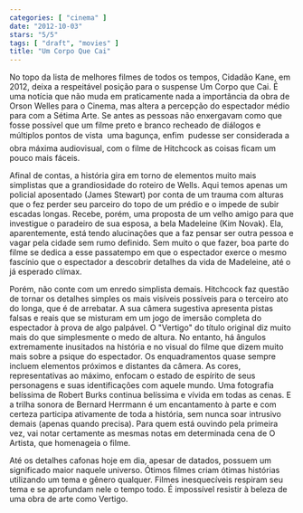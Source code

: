 ```yaml
---
categories: [ "cinema" ]
date: "2012-10-03"
stars: "5/5"
tags: [ "draft", "movies" ]
title: "Um Corpo Que Cai"
---
```

No topo da lista de melhores filmes de todos os tempos, Cidadão Kane, em
2012, deixa a respeitável posição para o suspense Um Corpo que Cai. É
uma notícia que não muda em praticamente nada a importância da obra
de Orson Welles para o Cinema, mas altera a percepção do espectador
médio para com a Sétima Arte. Se antes as pessoas não enxergavam como
que fosse possível que um filme preto e branco recheado de diálogos
e múltiplos pontos de vista  uma bagunça, enfim  pudesse ser
considerada a obra máxima audiovisual, com o filme de Hitchcock as
coisas ficam um pouco mais fáceis.

Afinal de contas, a história gira em torno de elementos muito mais
simplistas que a grandiosidade do roteiro de Wells. Aqui temos apenas um
policial aposentado (James Stewart) por conta de um trauma com alturas
que o fez perder seu parceiro do topo de um prédio e o impede de subir
escadas longas. Recebe, porém, uma proposta de um velho amigo para que
investigue o paradeiro de sua esposa, a bela Madeleine (Kim Novak). Ela,
aparentemente, está tendo alucinações que a faz pensar ser outra pessoa
e vagar pela cidade sem rumo definido. Sem muito o que fazer, boa parte
do filme se dedica a esse passatempo em que o espectador exerce o mesmo
fascínio que o espectador a descobrir detalhes da vida de Madeleine,
até o já esperado clímax.

Porém, não conte com um enredo simplista demais. Hitchcock faz questão
de tornar os detalhes simples os mais visíveis possíveis para o terceiro
ato do longa, que é de arrebatar. A sua câmera sugestiva apresenta
pistas falsas e reais que se misturam em um jogo de imersão completa do
espectador à prova de algo palpável. O "Vertigo" do título original
diz muito mais do que simplesmente o medo de altura. No entanto, há
ângulos extremamente inusitados na história e no visual do filme que
dizem muito mais sobre a psique do espectador. Os enquadramentos quase
sempre incluem elementos próximos e distantes da câmera. As cores,
representativas ao máximo, enfocam o estado de espírito de seus
personagens e suas identificações com aquele mundo. Uma fotografia
belíssima de Robert Burks continua belíssima e vívida em todas as
cenas. E a trilha sonora de Bernard Herrmann é um encantamento à parte
e com certeza participa ativamente de toda a história, sem nunca soar
intrusivo demais (apenas quando precisa). Para quem está ouvindo pela
primeira vez, vai notar certamente as mesmas notas em determinada cena
de O Artista, que homenageia o filme.

Até os detalhes cafonas hoje em dia, apesar de datados, possuem
um significado maior naquele universo. Ótimos filmes criam ótimas
histórias utilizando um tema e gênero qualquer. Filmes inesquecíveis
respiram seu tema e se aprofundam nele o tempo todo. É impossível
resistir à beleza de uma obra de arte como Vertigo.

